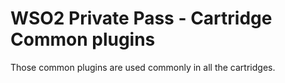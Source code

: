 # WSO2 Private Pass - Cartridge Common plugins

Those common plugins are used commonly in all the cartridges.
